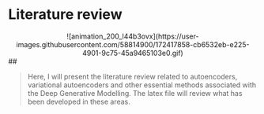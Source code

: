 # Literature review

<center>
![animation_200_l44b3ovx](https://user-images.githubusercontent.com/58814900/172417858-cb6532eb-e225-4901-9c75-45a9465103e0.gif)
</center>
##

> Here, I will present the literature review related to autoencoders, variational autoencoders and other essential methods associated with the Deep Generative Modelling. The latex file will review what has been developed in these areas.
